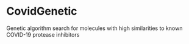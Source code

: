 # CovidGenetic
Genetic algorithm search for molecules with high similarities to known COVID-19 protease inhibitors
